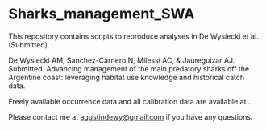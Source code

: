 # Sharks_management_SWA
This repository contains scripts to reproduce analyses in De Wysiecki et al. (Submitted).

De Wysiecki AM, Sanchez-Carnero N, Milessi AC, & Jaureguizar AJ. Submitted. Advancing management of the main predatory sharks off the Argentine coast: leveraging habitat use knowledge and historical catch data. 

Freely available occurrence data and all calibration data are available at...

Please contact me at agustindewy@gmail.com if you have any questions.
